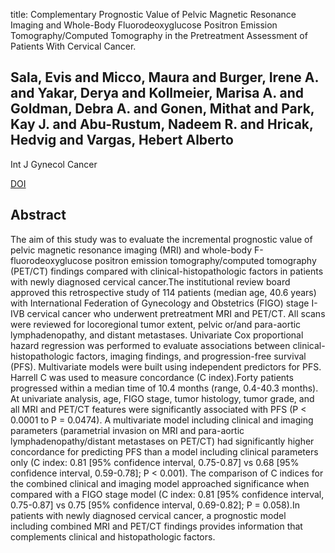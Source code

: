 title: Complementary Prognostic Value of Pelvic Magnetic Resonance Imaging and Whole-Body Fluorodeoxyglucose Positron Emission Tomography/Computed Tomography in the Pretreatment Assessment of Patients With Cervical Cancer.

## Sala, Evis and Micco, Maura and Burger, Irene A. and Yakar, Derya and Kollmeier, Marisa A. and Goldman, Debra A. and Gonen, Mithat and Park, Kay J. and Abu-Rustum, Nadeem R. and Hricak, Hedvig and Vargas, Hebert Alberto
Int J Gynecol Cancer

<a href="https://doi.org/10.1097/IGC.0000000000000519">DOI</a>

## Abstract
The aim of this study was to evaluate the incremental prognostic value of pelvic magnetic resonance imaging (MRI) and whole-body F-fluorodeoxyglucose positron emission tomography/computed tomography (PET/CT) findings compared with clinical-histopathologic factors in patients with newly diagnosed cervical cancer.The institutional review board approved this retrospective study of 114 patients (median age, 40.6 years) with International Federation of Gynecology and Obstetrics (FIGO) stage I-IVB cervical cancer who underwent pretreatment MRI and PET/CT. All scans were reviewed for locoregional tumor extent, pelvic or/and para-aortic lymphadenopathy, and distant metastases. Univariate Cox proportional hazard regression was performed to evaluate associations between clinical-histopathologic factors, imaging findings, and progression-free survival (PFS). Multivariate models were built using independent predictors for PFS. Harrell C was used to measure concordance (C index).Forty patients progressed within a median time of 10.4 months (range, 0.4-40.3 months). At univariate analysis, age, FIGO stage, tumor histology, tumor grade, and all MRI and PET/CT features were significantly associated with PFS (P < 0.0001 to P = 0.0474). A multivariate model including clinical and imaging parameters (parametrial invasion on MRI and para-aortic lymphadenopathy/distant metastases on PET/CT) had significantly higher concordance for predicting PFS than a model including clinical parameters only (C index: 0.81 [95% confidence interval, 0.75-0.87] vs 0.68 [95% confidence interval, 0.59-0.78]; P < 0.001). The comparison of C indices for the combined clinical and imaging model approached significance when compared with a FIGO stage model (C index: 0.81 [95% confidence interval, 0.75-0.87] vs 0.75 [95% confidence interval, 0.69-0.82]; P = 0.058).In patients with newly diagnosed cervical cancer, a prognostic model including combined MRI and PET/CT findings provides information that complements clinical and histopathologic factors.

